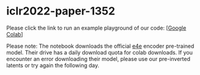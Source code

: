 # iclr2022-paper-1352

Please click the link to run an example playground of our code:
[[Google Colab](http://colab.research.google.com/github/iclr2022-paper1352/iclr2022-paper-1352/blob/main/latent_regression.ipynb)]

Please note: The notebook downloads the official [e4e](https://github.com/omertov/encoder4editing.git) encoder pre-trained model. Their drive has a daily download quota for colab downloads.
If you encounter an error downloading their model, please use our pre-inverted latents or try again the following day.
